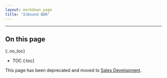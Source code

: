 ```yaml
---
layout: markdown_page
title: "Inbound BDR"
---
```

---

## On this page
{:.no_toc}

- TOC
{:toc}

This page has been deprecated and moved to [Sales Development](/handbook/marketing/marketing-sales-development/sdr/).
